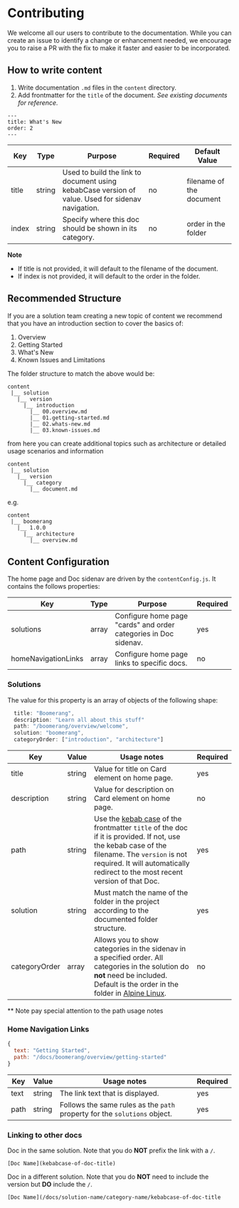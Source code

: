 # Contributing

We welcome all our users to contribute to the documentation. While you can create an issue to identify a change or enhancement needed, we encourage you to raise a PR with the fix to make it faster and easier to be incorporated.

## How to write content

1. Write documentation `.md` files in the `content` directory.
2. Add frontmatter for the `title` of the document. _See existing documents for reference._

```file
---
title: What's New
order: 2
---
```

| Key   | Type   | Purpose                                                                                           | Required | Default Value            |
| ----- | ------ | ------------------------------------------------------------------------------------------------- | -------- | ------------------------ |
| title | string | Used to build the link to document using kebabCase version of value. Used for sidenav navigation. | no       | filename of the document |
| index | string | Specify where this doc should be shown in its category.                                           | no       | order in the folder      |

**Note**

- If title is not provided, it will default to the filename of the document.
- If index is not provided, it will default to the order in the folder.

## Recommended Structure

If you are a solution team creating a new topic of content we recommend that you have an introduction section to cover the basics of:

1. Overview
2. Getting Started
3. What's New
4. Known Issues and Limitations

The folder structure to match the above would be:

```file
content
 |__ solution
   |__ version
     |__ introduction
       |__ 00.overview.md
       |__ 01.getting-started.md
       |__ 02.whats-new.md
       |__ 03.known-issues.md
```

from here you can create additional topics such as architecture or detailed usage scenarios and information

```file
content
 |__ solution
   |__ version
     |__ category
       |__ document.md
```

e.g.

```file
content
 |__ boomerang
   |__ 1.0.0
     |__ architecture
       |__ overview.md
```

## Content Configuration

The home page and Doc sidenav are driven by the `contentConfig.js`. It contains the follows properties:

| Key                 | Type  | Purpose                                                          | Required |
| ------------------- | ----- | ---------------------------------------------------------------- | -------- |
| solutions           | array | Configure home page "cards" and order categories in Doc sidenav. | yes      |
| homeNavigationLinks | array | Configure home page links to specific docs.                      | no       |

### Solutions

The value for this property is an array of objects of the following shape:

```js
  title: "Boomerang",
  description: "Learn all about this stuff"
  path: "/boomerang/overview/welcome",
  solution: "boomerang",
  categoryOrder: ["introduction", "architecture"]
```

| Key           | Value  | Usage notes                                                                                                                                                                                                                                                                | Required |
| ------------- | ------ | -------------------------------------------------------------------------------------------------------------------------------------------------------------------------------------------------------------------------------------------------------------------------- | -------- |
| title         | string | Value for title on Card element on home page.                                                                                                                                                                                                                              | yes      |
| description   | string | Value for description on Card element on home page.                                                                                                                                                                                                                        | no       |
| path          | string | Use the [kebab case](https://lodash.com/docs/4.17.11#kebabCase) of the frontmatter `title` of the doc if it is provided. If not, use the kebab case of the filename. The `version` is not required. It will automatically redirect to the most recent version of that Doc. | yes      |
| solution      | string | Must match the name of the folder in the project according to the documented folder structure.                                                                                                                                                                             | yes      |
| categoryOrder | array  | Allows you to show categories in the sidenav in a specified order. All categories in the solution do **not** need be included. Default is the order in the folder in [Alpine Linux](https://alpinelinux.org/).                                                             | no       |

\*\* Note pay special attention to the path usage notes

### Home Navigation Links

```js
{
  text: "Getting Started",
  path: "/docs/boomerang/overview/getting-started"
}
```

| Key  | Value  | Usage notes                                                               | Required |
| ---- | ------ | ------------------------------------------------------------------------- | -------- |
| text | string | The link text that is displayed.                                          | yes      |
| path | string | Follows the same rules as the `path` property for the `solutions` object. | yes      |

### Linking to other docs

Doc in the same solution. Note that you do **NOT** prefix the link with a `/`.

`[Doc Name](kebabcase-of-doc-title)`

Doc in a different solution. Note that you do **NOT** need to include the version but **DO** include the `/`.

`[Doc Name](/docs/solution-name/category-name/kebabcase-of-doc-title`
